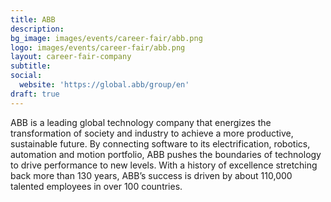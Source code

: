 ```yaml
---
title: ABB
description: 
bg_image: images/events/career-fair/abb.png
logo: images/events/career-fair/abb.png
layout: career-fair-company
subtitle: 
social:
  website: 'https://global.abb/group/en'
draft: true
---
```

ABB is a leading global technology company that energizes the transformation of society and industry to achieve a more productive, sustainable future. By connecting software to its electrification, robotics, automation and motion portfolio, ABB pushes the boundaries of technology to drive performance to new levels. With a history of excellence stretching back more than 130 years, ABB’s success is driven by about 110,000 talented employees in over 100 countries.